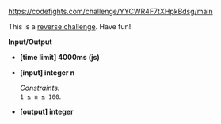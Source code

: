 https://codefights.com/challenge/YYCWR4F7tXHpkBdsg/main
<p>This is a <a href="keyword://reverse-challenge">reverse challenge</a>. Have fun!</p>
<p><strong>Input/Output</strong></p>
<ul>
<li><strong>[time limit] 4000ms (js)</strong></li>
</ul>
<ul>
<li>
<p><strong>[input] integer n</strong></p>
<p><em>Constraints:</em><br>
<code>1 ≤ n ≤ 100</code>.</p>
</li>
<li>
<p><strong>[output] integer</strong></p>
</li>
</ul>
